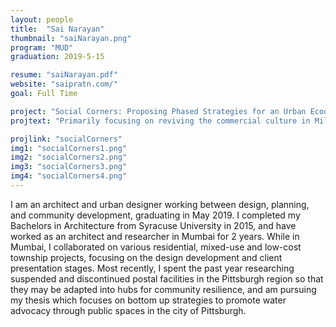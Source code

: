 ```yaml
---
layout: people
title:  "Sai Narayan"
thumbnail: "saiNarayan.png"
program: "MUD"
graduation: 2019-5-15

resume: "saiNarayan.pdf"
website: "saipratn.com/"
goal: Full Time

project: "Social Corners: Proposing Phased Strategies for an Urban Ecodistrict"
projtext: "Primarily focusing on reviving the commercial culture in Millvale, PA to form an iconic identity at its gateway, this project imagined that the collection of diverse local businesses of Millvale’s heyday be reintegrated into the fabric of the town. We thus proposed a series of strategically-placed low-cost, short-term events to discover the demand for commercial & recreational amenities that incrementally grow interest & incentivize long-term investment. This drives an image of a historic Millvale, while looking to its future with a unique, innovative, active community."

projlink: "socialCorners"
img1: "socialCorners1.png"
img2: "socialCorners2.png"
img3: "socialCorners3.png"
img4: "socialCorners4.png"
---
```


I am an architect and urban designer working between design, planning, and community development, graduating in May 2019. I completed my Bachelors in Architecture from Syracuse University in 2015, and have worked as an architect and researcher in Mumbai for 2 years. While in Mumbai, I collaborated on various residential, mixed-use and low-cost township projects, focusing on the design development and client presentation stages.
Most recently, I spent the past year researching suspended and discontinued postal facilities in the Pittsburgh region so that they may be adapted into hubs for community resilience, and am pursuing my thesis which focuses on bottom up strategies to promote water advocacy through public spaces in the city of Pittsburgh.
